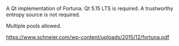 A Qt implementation of Fortuna. Qt 5.15 LTS is required. A trustworthy
entropy source is not required.

Multiple pools allowed.

https://www.schneier.com/wp-content/uploads/2015/12/fortuna.pdf
